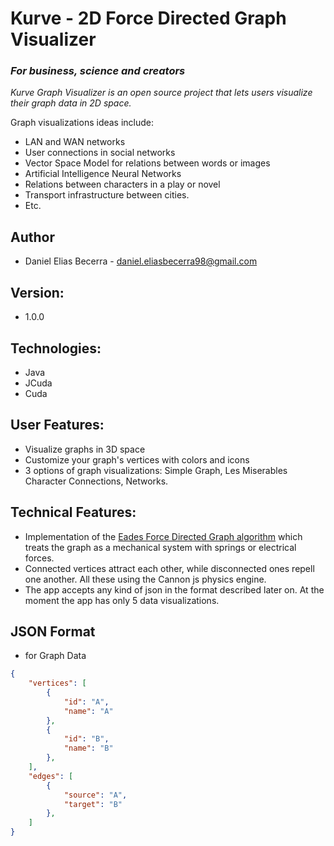 # **Kurve - 2D Force Directed Graph Visualizer**
### **_For business, science and creators_**

*Kurve Graph Visualizer is an open source project that lets users visualize their graph data in 2D space.*

Graph visualizations ideas include: 
- LAN and WAN networks
- User connections in social networks
- Vector Space Model for relations between words or images
- Artificial Intelligence Neural Networks
- Relations between characters in a play or novel
- Transport infrastructure between cities.
- Etc.

## Author
- Daniel Elias Becerra - daniel.eliasbecerra98@gmail.com

## Version:
- 1.0.0

## Technologies:
- Java
- JCuda
- Cuda

## User Features:
- Visualize graphs in 3D space
- Customize your graph's vertices with colors and icons
- 3 options of graph visualizations: Simple Graph, Les Miserables Character Connections, Networks.

## Technical Features:
- Implementation of the [Eades Force Directed Graph algorithm](http://cs.brown.edu/people/rtamassi/gdhandbook/chapters/force-directed.pdf) which treats the graph as a mechanical system with springs or electrical forces.
- Connected vertices attract each other, while disconnected ones repell one another. All these using the Cannon js physics engine.
- The app accepts any kind of json in the format described later on. At the moment the app has only 5 data visualizations.


## JSON Format 
- for Graph Data
```json
{
    "vertices": [
        {
            "id": "A",
            "name": "A"
        },
        {
            "id": "B",
            "name": "B"
        },
    ],
    "edges": [
        {
            "source": "A",
            "target": "B"
        },
    ]
}
```



